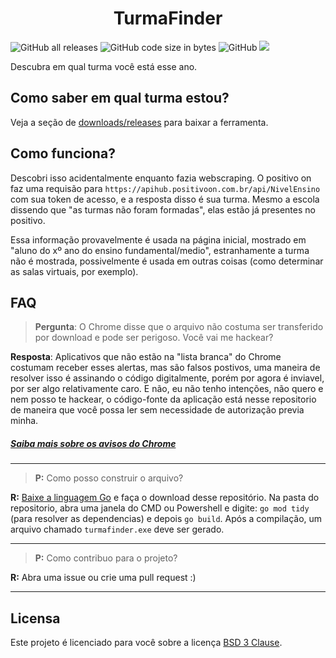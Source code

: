 <div>
<h1 align="center"> TurmaFinder </h1>
</div>
<p aligin="center">
<img alt="GitHub all releases" src="https://img.shields.io/github/downloads/alternativeon/turmafinder/total?style=for-the-badge">
<img alt="GitHub code size in bytes" src="https://img.shields.io/github/languages/code-size/alternativeon/turmafinder?style=for-the-badge">
<img alt="GitHub" src="https://img.shields.io/github/license/alternativeon/turmafinder?style=for-the-badge">
<img src="https://img.shields.io/badge/vers%C3%A3o-windows-success?style=for-the-badge&logo=windows">
</p>
Descubra em qual turma você está esse ano.

## Como saber em qual turma estou?
Veja a seção de [downloads/releases](https://github.com/alternativeon/turmafinder) para baixar a ferramenta.

## Como funciona?
Descobri isso acidentalmente enquanto fazia webscraping. O positivo on faz uma requisão para `https://apihub.positivoon.com.br/api/NivelEnsino` com sua token de acesso, e a resposta disso é sua turma. Mesmo a escola dissendo que "as turmas não foram formadas", elas estão já presentes no positivo.

Essa informação provavelmente é usada na página inicial, mostrado em "aluno do xº ano do ensino fundamental/medio", estranhamente a turma não é mostrada, possivelmente é usada em outras coisas (como determinar as salas virtuais, por exemplo).

## FAQ
> **Pergunta**: O Chrome disse que o arquivo não costuma ser transferido por download e pode ser perigoso. Você vai me hackear?

**Resposta**: Aplicativos que não estão na "lista branca" do Chrome costumam receber esses alertas, mas são falsos postivos, uma maneira de resolver isso é assinando o código digitalmente, porém por agora é inviavel, por ser algo relativamente caro. E não, eu não tenho intenções, não quero e nem posso te hackear, o código-fonte da aplicação está nesse repositorio de maneira que você possa ler sem necessidade de autorização previa minha.
##### [_Saiba mais sobre os avisos do Chrome_](https://support.google.com/chrome/answer/6261569?hl=pt-BR&dark=1#zippy&zippy=#:~:text=Incomum:,desconhecido%20e%20possivelmente%20perigoso.)

****

> **P:** Como posso construir o arquivo?

**R:** [Baixe a linguagem Go](https://go.dev) e faça o download desse repositório. Na pasta do repositorio, abra uma janela do CMD ou Powershell e digite: `go mod tidy` (para resolver as dependencias) e depois `go build`. Após a compilação, um arquivo chamado `turmafinder.exe` deve ser gerado.

****

> **P:** Como contribuo para o projeto?

**R:** Abra uma issue ou crie uma pull request :)

****

## Licensa
Este projeto é licenciado para você sobre a licença [BSD 3 Clause](https://choosealicense.com/licenses/bsd-3-clause/).
